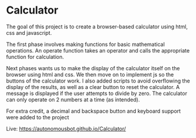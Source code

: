 # Calculator

The goal of this project is to create a browser-based calculator using html, css and javascript.

The first phase involves making functions for basic mathematical operations. An operate function takes an operator and calls the appropriate function for calculation. 

Next phases wants us to make the display of the calculator itself on the browser using html and css. We then move on to implement js so the buttons of the calculator work. I also added scripts to avoid overflowing the display of the results, as well as a clear button to reset the calculator. A message is displayed if the user attempts to divide by zero. The calculator can only operate on 2 numbers at a time (as intended). 

For extra credit, a decimal and backspace button and keyboard support were added to the project

Live: https://autonomousbot.github.io/Calculator/